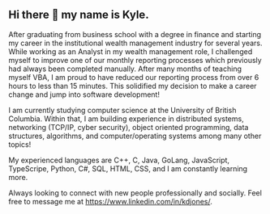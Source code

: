 ## Hi there 👋 my name is Kyle.

After graduating from business school with a degree in finance and starting my career in the institutional wealth management industry for several years.  While working as an Analyst in my wealth management role, I challenged myself to improve one of our monthly reporting processes which previously had always been completed manually.  After many months of teaching myself VBA, I am proud to have reduced our reporting process from over 6 hours to less than 15 minutes.  This solidified my decision to make a career change and jump into software development!

I am currently studying computer science at the University of British Columbia.  Within that, I am building experience in distributed systems, networking (TCP/IP, cyber security), object oriented programming, data structures, algorithms, and computer/operating systems among many other topics!

My experienced languages are C++, C, Java, GoLang, JavaScript, TypeScripe, Python, C#, SQL, HTML, CSS, and I am constantly learning more.

Always looking to connect with new people professionally and socially. Feel free to message me at https://www.linkedin.com/in/kdjones/.

<!--
**CdrePuddles/CdrePuddles** is a ✨ _special_ ✨ repository because its `README.md` (this file) appears on your GitHub profile.

Here are some ideas to get you started:

- 🔭 I’m currently working on ...
- 🌱 I’m currently learning ...
- 👯 I’m looking to collaborate on ...
- 🤔 I’m looking for help with ...
- 💬 Ask me about ...
- 📫 How to reach me: ...
- 😄 Pronouns: ...
- ⚡ Fun fact: ...
-->
